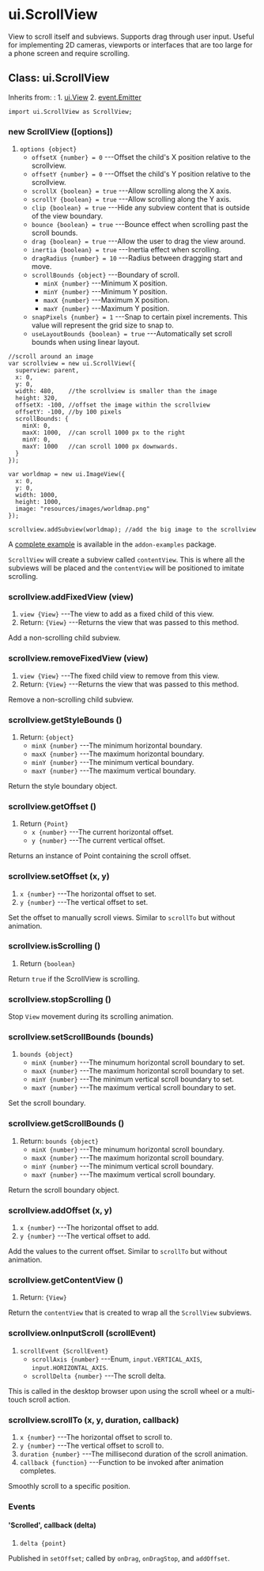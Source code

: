 # ui.ScrollView

View to scroll itself and subviews. Supports
drag through user input. Useful for implementing
2D cameras, viewports or interfaces that are too
large for a phone screen and require scrolling.

## Class: ui.ScrollView

Inherits from:
:    1. [ui.View](./ui-view.html)
     2. [event.Emitter](./event.html#class-event.emitter)

~~~
import ui.ScrollView as ScrollView;
~~~

### new ScrollView ([options])
1. `options {object}`
	* `offsetX {number} = 0` ---Offset the child's X position relative to the scrollview.
	* `offsetY {number} = 0` ---Offset the child's Y position relative to the scrollview.
	* `scrollX {boolean} = true` ---Allow scrolling along the X axis.
	* `scrollY {boolean} = true` ---Allow scrolling along the Y axis.
	* `clip {boolean} = true` ---Hide any subview content that is outside of the view boundary.
	* `bounce {boolean} = true` ---Bounce effect when scrolling past the scroll bounds.
	* `drag {boolean} = true` ---Allow the user to drag the view around.
	* `inertia {boolean} = true` ---Inertia effect when scrolling.
	* `dragRadius {number} = 10` ---Radius between dragging start and move.
	* `scrollBounds {object}` ---Boundary of scroll.
		* `minX {number}` ---Minimum X position.
		* `minY {number}` ---Minimum Y position.
		* `maxX {number}` ---Maximum X position.
		* `maxY {number}` ---Maximum Y position.
	* `snapPixels {number} = 1` ---Snap to certain pixel increments. This value will represent the grid size to snap to.
	* `useLayoutBounds {boolean} = true` ---Automatically set scroll bounds when using linear layout.

~~~
//scroll around an image
var scrollview = new ui.ScrollView({
  superview: parent,
  x: 0,
  y: 0,
  width: 480,    //the scrollview is smaller than the image
  height: 320,
  offsetX: -100, //offset the image within the scrollview
  offsetY: -100, //by 100 pixels
  scrollBounds: {
    minX: 0,
    maxX: 1000,  //can scroll 1000 px to the right
    minY: 0,
    maxY: 1000   //can scroll 1000 px downwards.
  }
});

var worldmap = new ui.ImageView({
  x: 0,
  y: 0,
  width: 1000,
  height: 1000,
  image: "resources/images/worldmap.png"
});

scrollview.addSubview(worldmap); //add the big image to the scrollview
~~~

<span class='examples'>A [complete example](../example/ui-scrollview-basic/) is available in the `addon-examples` package.</span>

`ScrollView` will create a subview called `contentView`. This is where all
the subviews will be placed and the `contentView` will be positioned
to imitate scrolling.

### scrollview.addFixedView (view)
1. `view {View}` ---The view to add as a fixed child of this view.
2. Return: `{View}` ---Returns the view that was passed to this method.

Add a non-scrolling child subview.

### scrollview.removeFixedView (view)
1. `view {View}` ---The fixed child view to remove from this view.
2. Return: `{View}` ---Returns the view that was passed to this method.

Remove a non-scrolling child subview.

### scrollview.getStyleBounds ()
1. Return: `{object}`
	* `minX {number}` ---The minimum horizontal boundary.
	* `maxX {number}` ---The maximum horizontal boundary.
	* `minY {number}` ---The minimum vertical boundary.
	* `maxY {number}` ---The maximum vertical boundary.

Return the style boundary object.

### scrollview.getOffset ()
1. Return `{Point}`
	* `x {number}` ---The current horizontal offset.
	* `y {number}` ---The current vertical offset.

Returns an instance of Point containing the scroll offset.

### scrollview.setOffset (x, y)
1. `x {number}` ---The horizontal offset to set.
2. `y {number}` ---The vertical offset to set.

Set the offset to manually scroll views. Similar to `scrollTo` but
without animation.

### scrollview.isScrolling ()
1. Return `{boolean}`

Return `true` if the ScrollView is scrolling.

### scrollview.stopScrolling ()

Stop `View` movement during its scrolling animation.

### scrollview.setScrollBounds (bounds)
1. `bounds {object}`
	* `minX {number}` ---The minumum horizontal scroll boundary to set.
	* `maxX {number}` ---The maximum horizontal scroll boundary to set.
	* `minY {number}` ---The minimum vertical scroll boundary to set.
	* `maxY {number}` ---The maximum vertical scroll boundary to set.

Set the scroll boundary.

### scrollview.getScrollBounds ()
1. Return: `bounds {object}`
	* `minX {number}` ---The minumum horizontal scroll boundary.
	* `maxX {number}` ---The maximum horizontal scroll boundary.
	* `minY {number}` ---The minimum vertical scroll boundary.
	* `maxY {number}` ---The maximum vertical scroll boundary.

Return the scroll boundary object.

### scrollview.addOffset (x, y)
1. `x {number}` ---The horizontal offset to add.
2. `y {number}` ---The vertical offset to add.

Add the values to the current offset. Similar to `scrollTo`
but without animation.

### scrollview.getContentView ()
1. Return: `{View}`

Return the `contentView` that is created to wrap all the `ScrollView` subviews.

### scrollview.onInputScroll (scrollEvent)
1. `scrollEvent {ScrollEvent}`
	* `scrollAxis {number}` ---Enum, `input.VERTICAL_AXIS`, `input.HORIZONTAL_AXIS`.
	* `scrollDelta {number}` ---The scroll delta.

This is called in the desktop browser upon using the scroll wheel or a multi-touch scroll action.

### scrollview.scrollTo (x, y, duration, callback)
1. `x {number}` ---The horizontal offset to scroll to.
2. `y {number}` ---The vertical offset to scroll to.
3. `duration {number}` ---The millisecond duration of the scroll animation.
4. `callback {function}` ---Function to be invoked after animation completes.

Smoothly scroll to a specific position.


### Events

#### \'Scrolled\', callback (delta)
1. `delta {point}`

Published in `setOffset`; called by `onDrag`, `onDragStop`, and `addOffset`.
